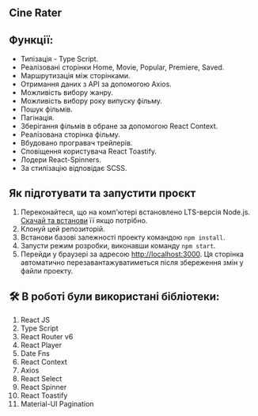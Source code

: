 ## Cine Rater

## Функції:
- Типізація - Type Script.
- Реалізовані сторінки Home, Movie, Popular, Premiere, Saved.
- Маршрутизація між сторінками.
- Отримання даних з API за допомогою Axios.
- Можливість вибору жанру.
- Можливість вибору року випуску фільму.
- Пошук фільмів.
- Пагінація.
- Зберігання фільмів в обране за допомогою React Context.
- Реалізована сторінка фільму.
- Вбудовано програвач трейлерів.
- Сповіщення користувача React Toastify.
- Лодери React-Spinners.
- За стилізацію відповідає SCSS.

## Як підготувати та запустити проєкт

1. Переконайтеся, що на комп'ютері встановлено LTS-версія Node.js.
   [Скачай та встанови](https://nodejs.org/en/) її якщо потрібно.
2. Клонуй цей репозиторій.
3. Встанови базові залежності проекту командою `npm install`.
4. Запусти режим розробки, виконавши команду `npm start`.
5. Перейди у браузері за адресою [http://localhost:3000](http://localhost:3000).
   Ця сторінка автоматично перезавантажуватиметься після збереження змін у файли проекту.

## 🛠 В роботі були використані бібліотеки:
1. React JS
2. Type Script
3. React Router v6
4. React Player
5. Date Fns
6. React Context
7. Axios
8. React Select
9. React Spinner
10. React Toastify
11. Material-UI Pagination